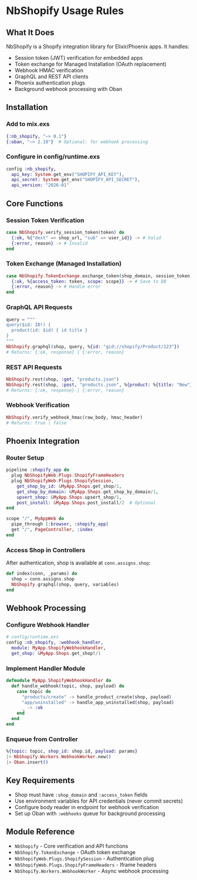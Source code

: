 # NbShopify Usage Rules

## What It Does
NbShopify is a Shopify integration library for Elixir/Phoenix apps. It handles:
- Session token (JWT) verification for embedded apps
- Token exchange for Managed Installation (OAuth replacement)
- Webhook HMAC verification
- GraphQL and REST API clients
- Phoenix authentication plugs
- Background webhook processing with Oban

## Installation

### Add to mix.exs
```elixir
{:nb_shopify, "~> 0.1"}
{:oban, "~> 2.18"}  # Optional: for webhook processing
```

### Configure in config/runtime.exs
```elixir
config :nb_shopify,
  api_key: System.get_env("SHOPIFY_API_KEY"),
  api_secret: System.get_env("SHOPIFY_API_SECRET"),
  api_version: "2026-01"
```

## Core Functions

### Session Token Verification
```elixir
case NbShopify.verify_session_token(token) do
  {:ok, %{"dest" => shop_url, "sub" => user_id}} -> # Valid
  {:error, reason} -> # Invalid
end
```

### Token Exchange (Managed Installation)
```elixir
case NbShopify.TokenExchange.exchange_token(shop_domain, session_token) do
  {:ok, %{access_token: token, scope: scope}} -> # Save to DB
  {:error, reason} -> # Handle error
end
```

### GraphQL API Requests
```elixir
query = """
query($id: ID!) {
  product(id: $id) { id title }
}
"""
NbShopify.graphql(shop, query, %{id: "gid://shopify/Product/123"})
# Returns: {:ok, response} | {:error, reason}
```

### REST API Requests
```elixir
NbShopify.rest(shop, :get, "products.json")
NbShopify.rest(shop, :post, "products.json", %{product: %{title: "New"}})
# Returns: {:ok, response} | {:error, reason}
```

### Webhook Verification
```elixir
NbShopify.verify_webhook_hmac(raw_body, hmac_header)
# Returns: true | false
```

## Phoenix Integration

### Router Setup
```elixir
pipeline :shopify_app do
  plug NbShopifyWeb.Plugs.ShopifyFrameHeaders
  plug NbShopifyWeb.Plugs.ShopifySession,
    get_shop_by_id: &MyApp.Shops.get_shop/1,
    get_shop_by_domain: &MyApp.Shops.get_shop_by_domain/1,
    upsert_shop: &MyApp.Shops.upsert_shop/1,
    post_install: &MyApp.Shops.post_install/2  # Optional
end

scope "/", MyAppWeb do
  pipe_through [:browser, :shopify_app]
  get "/", PageController, :index
end
```

### Access Shop in Controllers
After authentication, shop is available at `conn.assigns.shop`:
```elixir
def index(conn, _params) do
  shop = conn.assigns.shop
  NbShopify.graphql(shop, query, variables)
end
```

## Webhook Processing

### Configure Webhook Handler
```elixir
# config/runtime.exs
config :nb_shopify, :webhook_handler,
  module: MyApp.ShopifyWebhookHandler,
  get_shop: &MyApp.Shops.get_shop!/1
```

### Implement Handler Module
```elixir
defmodule MyApp.ShopifyWebhookHandler do
  def handle_webhook(topic, shop, payload) do
    case topic do
      "products/create" -> handle_product_create(shop, payload)
      "app/uninstalled" -> handle_app_uninstalled(shop, payload)
      _ -> :ok
    end
  end
end
```

### Enqueue from Controller
```elixir
%{topic: topic, shop_id: shop.id, payload: params}
|> NbShopify.Workers.WebhookWorker.new()
|> Oban.insert()
```

## Key Requirements

- Shop must have `:shop_domain` and `:access_token` fields
- Use environment variables for API credentials (never commit secrets)
- Configure body reader in endpoint for webhook verification
- Set up Oban with `:webhooks` queue for background processing

## Module Reference

- `NbShopify` - Core verification and API functions
- `NbShopify.TokenExchange` - OAuth token exchange
- `NbShopifyWeb.Plugs.ShopifySession` - Authentication plug
- `NbShopifyWeb.Plugs.ShopifyFrameHeaders` - Iframe headers
- `NbShopify.Workers.WebhookWorker` - Async webhook processing
